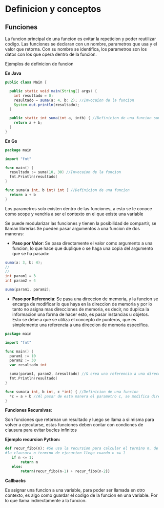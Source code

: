 # Definicion y conceptos

## Funciones

La funcion principal de una funcion es evitar la repeticion y poder reutilizar codigo.
Las funciones se declaran con un nombre, parametros que usa y el valor que retorna.
Con su nombre se identifica, los parametros son los datos con los que opera dentro de la funcion.

Ejemplos de definicion de funcion

**En Java**

```java
public class Main {

  public static void main(String[] args) {
    int resultado = 0;
    resultado = suma(a: 4, b: 2); //Invocaion de la funcion
    System.out.println(resultado);
  }

  public static int suma(int a, intb) { //Definicion de una funcion suma
    return a + b; 
  }
}
```

**En Go**

```go
package main

import "fmt"

func main() {
  resultado := suma(10, 30) //Invocaion de la funcion
  fmt.Println(resultado)
}

func suma(a int, b int) int { //Definicion de una funcion
  return a + b
}
```

Los parametros solo existen dentro de las funciones, a esto se le conoce como scope y vendria a ser el contexto en el que existe una variable

Se puede modularizar las funciones y tienen la posibilidad de compartir, se llaman librerias
Se pueden pasar argumentos a una funcion de dos maneras:

- **Paso por Valor**: Se pasa directamente el valor como argumento a una funcion, lo que hace que duplique o se haga una copia del argumento que se ha pasado:

```java
suma(a: 3, b: 4);
//
//
int param1 = 3
int param2 = 4

suma(param1, param2);
```

- **Paso por Referencia**: Se pasa una direccion de memoria, y la funcion se encarga de modificar lo que haya en la direccion de memoria y por lo tanto no asigna mas direcciones de memoria, es decir, no duplica la informacion una forma de hacer esto, es pasar instancias u objetos. Esto se debe a que se utiliza el concepto de punteros, que es simplemente una referencia a una direccion de memoria especifica.

```go
package main

import "fmt"

func main() {
  param1 := 10
  param2 := 30
  var resultado int

  suma(param1, param2, &resultado) //& crea una referencia a una direccion de memoria en la que se encuentra resultado
  fmt.Println(resultado)
}

func suma(a int, b int, c *int) { //Definicion de una funcion
  *c = a + b //Al pasar de esta manera el parametro c, se modifica directamente sobre resultado
}
```

**Funciones Recursivas**:

Son funciones que retornan un resultado y luego se llama a si misma para volver a ejecutarse, estas funciones deben contar con condiones de clausura para evitar bucles infinitos

**Ejemplo recursion Python:**

```py
def recur_fibo(n): #Se usa la recursion para calcular el termino n, de la serie de Fibonacci
#la clausura o termino de ejecucion llega cuando n <= 1
   if n <= 1:
       return n
   else:
       return(recur_fibo(n-1) + recur_fibo(n-2))
```

**Callbacks**

Es asignar una funcion a una variable, para poder ser llamada en otro contexto, es algo como guardar el codigo de la funcion en una variable. Por lo que llama indirectamente a la funcion.